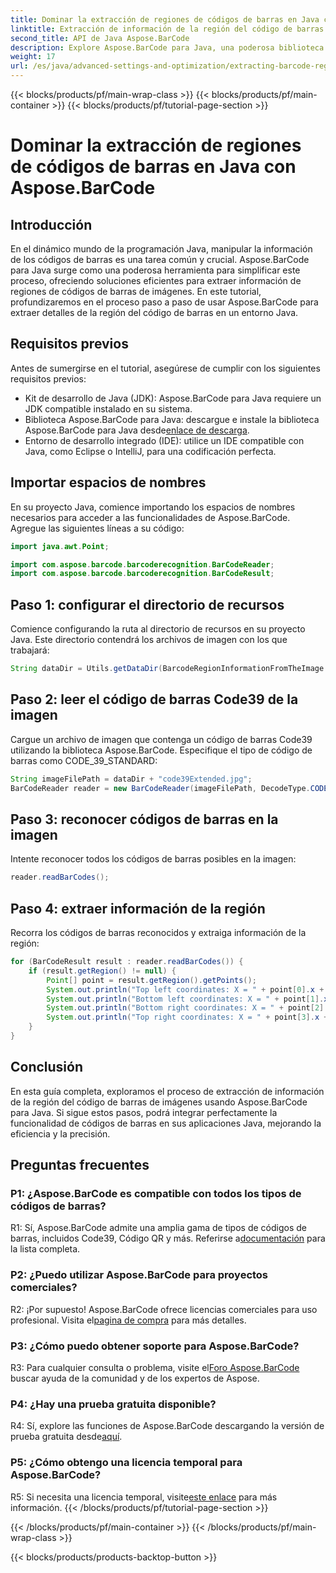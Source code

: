 ```yaml
---
title: Dominar la extracción de regiones de códigos de barras en Java con Aspose.BarCode
linktitle: Extracción de información de la región del código de barras de la imagen
second_title: API de Java Aspose.BarCode
description: Explore Aspose.BarCode para Java, una poderosa biblioteca para extraer detalles de regiones de códigos de barras sin esfuerzo. Mejore sus aplicaciones Java con precisión.
weight: 17
url: /es/java/advanced-settings-and-optimization/extracting-barcode-region-information/
---
```


{{< blocks/products/pf/main-wrap-class >}}
{{< blocks/products/pf/main-container >}}
{{< blocks/products/pf/tutorial-page-section >}}

# Dominar la extracción de regiones de códigos de barras en Java con Aspose.BarCode

## Introducción

En el dinámico mundo de la programación Java, manipular la información de los códigos de barras es una tarea común y crucial. Aspose.BarCode para Java surge como una poderosa herramienta para simplificar este proceso, ofreciendo soluciones eficientes para extraer información de regiones de códigos de barras de imágenes. En este tutorial, profundizaremos en el proceso paso a paso de usar Aspose.BarCode para extraer detalles de la región del código de barras en un entorno Java.

## Requisitos previos

Antes de sumergirse en el tutorial, asegúrese de cumplir con los siguientes requisitos previos:

- Kit de desarrollo de Java (JDK): Aspose.BarCode para Java requiere un JDK compatible instalado en su sistema.
-  Biblioteca Aspose.BarCode para Java: descargue e instale la biblioteca Aspose.BarCode para Java desde[enlace de descarga](https://releases.aspose.com/barcode/java/).
- Entorno de desarrollo integrado (IDE): utilice un IDE compatible con Java, como Eclipse o IntelliJ, para una codificación perfecta.

## Importar espacios de nombres

En su proyecto Java, comience importando los espacios de nombres necesarios para acceder a las funcionalidades de Aspose.BarCode. Agregue las siguientes líneas a su código:

```java
import java.awt.Point;

import com.aspose.barcode.barcoderecognition.BarCodeReader;
import com.aspose.barcode.barcoderecognition.BarCodeResult;


```

## Paso 1: configurar el directorio de recursos

Comience configurando la ruta al directorio de recursos en su proyecto Java. Este directorio contendrá los archivos de imagen con los que trabajará:

```java
String dataDir = Utils.getDataDir(BarcodeRegionInformationFromTheImage.class) + "BarcodeReader/advanced_features/";
```

## Paso 2: leer el código de barras Code39 de la imagen

Cargue un archivo de imagen que contenga un código de barras Code39 utilizando la biblioteca Aspose.BarCode. Especifique el tipo de código de barras como CODE_39_STANDARD:

```java
String imageFilePath = dataDir + "code39Extended.jpg";
BarCodeReader reader = new BarCodeReader(imageFilePath, DecodeType.CODE_39_STANDARD);
```

## Paso 3: reconocer códigos de barras en la imagen

Intente reconocer todos los códigos de barras posibles en la imagen:

```java
reader.readBarCodes();
```

## Paso 4: extraer información de la región

Recorra los códigos de barras reconocidos y extraiga información de la región:

```java
for (BarCodeResult result : reader.readBarCodes()) {
    if (result.getRegion() != null) {
        Point[] point = result.getRegion().getPoints();
        System.out.println("Top left coordinates: X = " + point[0].x + ", Y = " + point[0].y);
        System.out.println("Bottom left coordinates: X = " + point[1].x + ", Y = " + point[1].y);
        System.out.println("Bottom right coordinates: X = " + point[2].x + ", Y = " + point[2].y);
        System.out.println("Top right coordinates: X = " + point[3].x + ", Y = " + point[3].y);
    }
}
```

## Conclusión

En esta guía completa, exploramos el proceso de extracción de información de la región del código de barras de imágenes usando Aspose.BarCode para Java. Si sigue estos pasos, podrá integrar perfectamente la funcionalidad de códigos de barras en sus aplicaciones Java, mejorando la eficiencia y la precisión.

## Preguntas frecuentes

### P1: ¿Aspose.BarCode es compatible con todos los tipos de códigos de barras?

 R1: Sí, Aspose.BarCode admite una amplia gama de tipos de códigos de barras, incluidos Code39, Código QR y más. Referirse a[documentación](https://reference.aspose.com/barcode/java/) para la lista completa.

### P2: ¿Puedo utilizar Aspose.BarCode para proyectos comerciales?

 R2: ¡Por supuesto! Aspose.BarCode ofrece licencias comerciales para uso profesional. Visita el[pagina de compra](https://purchase.aspose.com/buy) para más detalles.

### P3: ¿Cómo puedo obtener soporte para Aspose.BarCode?

 R3: Para cualquier consulta o problema, visite el[Foro Aspose.BarCode](https://forum.aspose.com/c/barcode/13) buscar ayuda de la comunidad y de los expertos de Aspose.

### P4: ¿Hay una prueba gratuita disponible?

 R4: Sí, explore las funciones de Aspose.BarCode descargando la versión de prueba gratuita desde[aquí](https://releases.aspose.com/).

### P5: ¿Cómo obtengo una licencia temporal para Aspose.BarCode?

 R5: Si necesita una licencia temporal, visite[este enlace](https://purchase.aspose.com/temporary-license/) para más información.
{{< /blocks/products/pf/tutorial-page-section >}}

{{< /blocks/products/pf/main-container >}}
{{< /blocks/products/pf/main-wrap-class >}}

{{< blocks/products/products-backtop-button >}}
